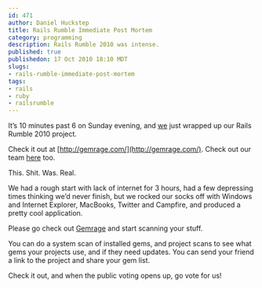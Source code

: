 ```yaml
--- 
id: 471
author: Daniel Huckstep
title: Rails Rumble Immediate Post Mortem
category: programming
description: Rails Rumble 2010 was intense.
published: true
publishedon: 17 Oct 2010 18:10 MDT
slugs: 
- rails-rumble-immediate-post-mortem
tags: 
- rails
- ruby
- railsrumble
---
```

It’s 10 minutes past 6 on Sunday evening, and [we](http://gemrage.com/)
just wrapped up our Rails Rumble 2010 project.

Check it out at [http://gemrage.com/](http://gemrage.com/). Check out
our team
[here](http://railsrumble.com/teams/proc-block-and-two-smoking-lambdas)
too.

This. Shit. Was. Real.

We had a rough start with lack of internet for 3 hours, had a few
depressing times thinking we’d never finish, but we rocked our socks off
with Windows and Internet Explorer, MacBooks, Twitter and Campfire, and
produced a pretty cool application.

Please go check out [Gemrage](http://gemrage.com/) and start scanning
your stuff.

You can do a system scan of installed gems, and project scans to see
what gems your projects use, and if they need updates. You can send your
friend a link to the project and share your gem list.

Check it out, and when the public voting opens up, go vote for us!